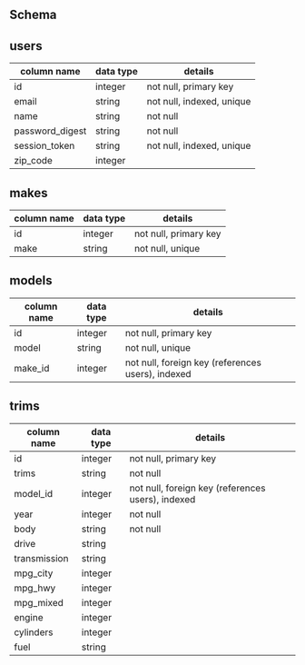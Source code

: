 ## Schema

## users
column name     | data type | details
----------------|-----------|-----------------------
id              | integer   | not null, primary key
email           | string    | not null, indexed, unique
name            | string    | not null
password_digest | string    | not null
session_token   | string    | not null, indexed, unique
zip_code        | integer   |

## makes
column name | data type | details
------------|-----------|-----------------------
id          | integer   | not null, primary key
make        | string    | not null, unique

## models
column name | data type | details
------------|-----------|-----------------------
id          | integer   | not null, primary key
model       | string    | not null, unique
make_id     | integer   | not null, foreign key (references users), indexed

## trims
column name | data type | details
------------|-----------|-----------------------
id          | integer   | not null, primary key
trims       | string    | not null
model_id    | integer   | not null, foreign key (references users), indexed
year        | integer   | not null
body        | string    | not null
drive       | string    |
transmission| string    |
mpg_city    | integer   |
mpg_hwy     | integer   |
mpg_mixed   | integer   |
engine      | integer   |
cylinders   | integer   |
fuel        | string    |
